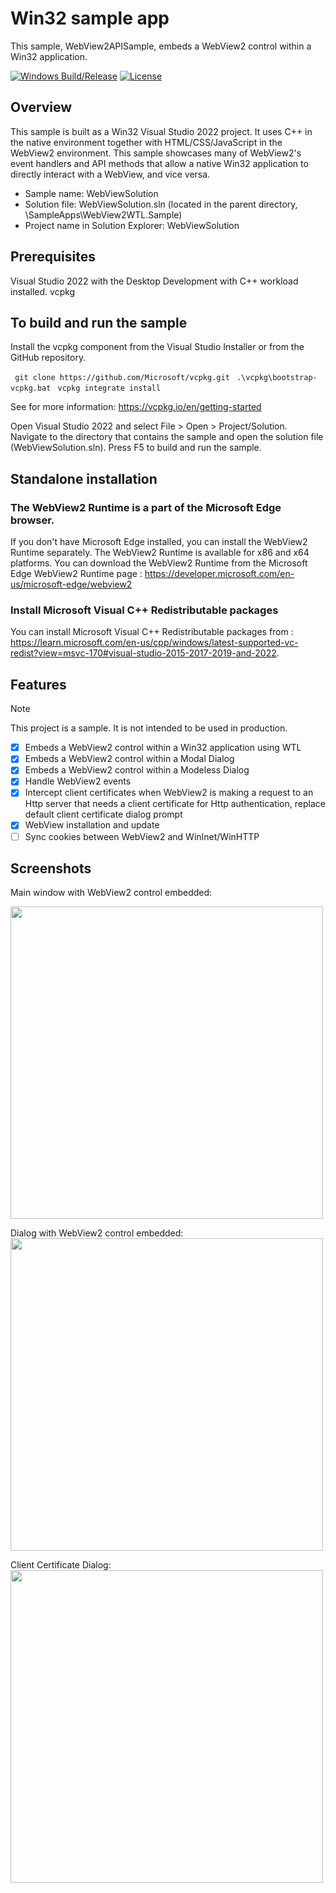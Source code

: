 

# Win32 sample app

This sample, WebView2APISample, embeds a WebView2 control within a Win32 application.

[![Windows Build/Release](https://github.com/dev-advocacy/WebView2/actions/workflows/windowsbuild.yml/badge.svg)](https://github.com/dev-advocacy/WebView2/actions/workflows/windowsbuild.yml)
[![License](https://img.shields.io/badge/License-Apache_2.0-blue.svg)](https://opensource.org/licenses/Apache-2.0)

## Overview
This sample is built as a Win32 Visual Studio 2022 project.
It uses C++ in the native environment together with HTML/CSS/JavaScript in the WebView2 environment.
This sample showcases many of WebView2's event handlers and API methods that allow a native Win32 application to directly interact with a WebView, and vice versa.

- Sample name: WebViewSolution
- Solution file: WebViewSolution.sln (located in the parent directory, \SampleApps\WebView2WTL.Sample)
- Project name in Solution Explorer: WebViewSolution


## Prerequisites
Visual Studio 2022 with the Desktop Development with C++ workload installed.
vcpkg

## To build and run the sample

Install the vcpkg component from the Visual Studio Installer or from the GitHub repository.
  
``` git clone https://github.com/Microsoft/vcpkg.git```
``` .\vcpkg\bootstrap-vcpkg.bat```
``` vcpkg integrate install```

See for more information: https://vcpkg.io/en/getting-started

Open Visual Studio 2022 and select File > Open > Project/Solution.
Navigate to the directory that contains the sample and open the solution file (WebViewSolution.sln).
Press F5 to build and run the sample.

## Standalone installation

### The WebView2 Runtime is a part of the Microsoft Edge browser.
If you don't have Microsoft Edge installed, you can install the WebView2 Runtime separately. The WebView2 Runtime is available for x86 and x64 platforms. 
You can download the WebView2 Runtime from the Microsoft Edge WebView2 Runtime page : https://developer.microsoft.com/en-us/microsoft-edge/webview2

### Install Microsoft Visual C++ Redistributable packages 
You can install Microsoft Visual C++ Redistributable packages from : https://learn.microsoft.com/en-us/cpp/windows/latest-supported-vc-redist?view=msvc-170#visual-studio-2015-2017-2019-and-2022.


## Features
> [!NOTE]
> This project is a sample. It is not intended to be used in production.

- [x] Embeds a WebView2 control within a Win32 application using WTL
- [x] Embeds a WebView2 control within a Modal Dialog
- [x] Embeds a WebView2 control within a Modeless Dialog
- [x] Handle WebView2 events
- [x] Intercept client certificates when WebView2 is making a request to an Http server that needs a client certificate for Http authentication, replace default client certificate dialog prompt
- [x] WebView installation and update
- [ ] Sync cookies between WebView2 and WinInet/WinHTTP

## Screenshots

Main window with WebView2 control embedded:


[<img src="https://github.com/dev-advocacy/WebView2/blob/main/SampleApps/WebView2WTL.Sample/docs/WebView2_Dialog.png" width="500"/>](WebView2.png)

Dialog with WebView2 control embedded:
[<img src="https://github.com/dev-advocacy/WebView2/blob/main/SampleApps/WebView2WTL.Sample/WebView2_Dialog.png" width="500"/>](WebView2_Dialog)


Client Certificate Dialog:
[<img src="https://github.com/dev-advocacy/WebView2/blob/main/SampleApps/WebView2WTL.Sample/WebView2_Certificate.png" width="500"/>](WebView2_Dialog)
